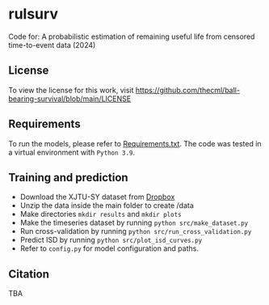 # rulsurv
Code for: A probabilistic estimation of remaining useful life from censored time-to-event data (2024)<br />

License
--------
To view the license for this work, visit https://github.com/thecml/ball-bearing-survival/blob/main/LICENSE

Requirements
----------------------
To run the models, please refer to [Requirements.txt](https://github.com/thecml/rulsurv/blob/main/requirements.txt).
The code was tested in a virtual environment with `Python 3.9`.

Training and prediction
--------
- Download the XJTU-SY dataset from [Dropbox](https://www.dropbox.com/scl/fi/bpfoygq7xe1yjvl0w6esn/data.zip?rlkey=ao00hr46to3u6iy9patvlmcyr&st=ndy6cwc6&dl=0)
- Unzip the data inside the main folder to create /data
- Make directories `mkdir results` and `mkdir plots`
- Make the timeseries dataset by running `python src/make_dataset.py`
- Run cross-validation by running `python src/run_cross_validation.py`
- Predict ISD by running `python src/plot_isd_curves.py`
- Refer to `config.py` for model configuration and paths.

Citation
--------
TBA
